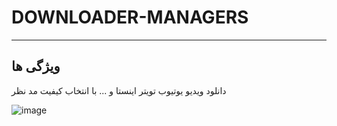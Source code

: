 # DOWNLOADER-MANAGERS
___

## ویژگی ها 
دانلود ویدیو یوتیوب تویتر اینستا و ...
با انتخاب کیفیت مد نظر 


![image](https://github.com/user-attachments/assets/1d7840f7-fa04-4390-82cf-173d0f42c1e3)
